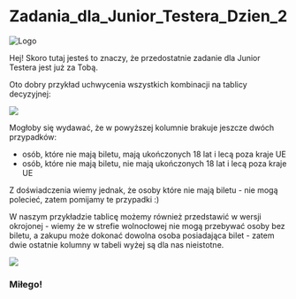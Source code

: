 # Zadania_dla_Junior_Testera_Dzien_2
<img alt="Logo" src="https://testuj.pl/wp-content/uploads/2018/07/testujpl_logo.png">



Hej! Skoro tutaj jesteś to znaczy, że przedostatnie zadanie dla Junior Testera jest już za Tobą.


Oto dobry przykład uchwycenia wszystkich kombinacji na tablicy decyzyjnej: 

<img src="https://testuj.pl/wp-content/uploads/2018/07/zadanie.png">

Mogłoby się wydawać, że w powyższej kolumnie brakuje jeszcze dwóch przypadków: 
* osób, które nie mają biletu, mają ukończonych 18 lat i lecą poza kraje UE
* osób, które nie mają biletu, nie mają ukończonych 18 lat i lecą poza kraje UE

Z doświadczenia wiemy jednak, że osoby które nie mają biletu - nie mogą polecieć, zatem pomijamy te przypadki :) 

W naszym przykładzie tablicę możemy również przedstawić w wersji okrojonej - wiemy że w strefie wolnocłowej nie mogą przebywać osoby bez biletu, a zakupu może dokonać dowolna osoba posiadająca bilet - zatem dwie ostatnie kolumny w tabeli wyżej są dla nas nieistotne.   

<img src="https://testuj.pl/wp-content/uploads/2018/07/x.png">


### Miłego!
